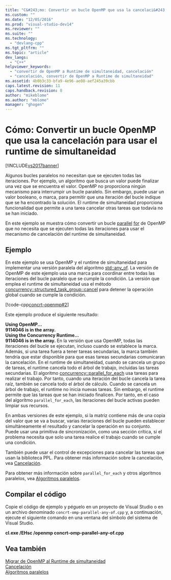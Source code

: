 ```yaml
---
title: "C&#243;mo: Convertir un bucle OpenMP que usa la cancelaci&#243;n para usar el runtime de simultaneidad | Microsoft Docs"
ms.custom: ""
ms.date: "12/05/2016"
ms.prod: "visual-studio-dev14"
ms.reviewer: ""
ms.suite: ""
ms.technology: 
  - "devlang-cpp"
ms.tgt_pltfrm: ""
ms.topic: "article"
dev_langs: 
  - "C++"
helpviewer_keywords: 
  - "convertir de OpenMP a Runtime de simultaneidad, cancelación"
  - "cancelación, convertir de OpenMP a Runtime de simultaneidad"
ms.assetid: 4b0b3c33-bfa9-4e96-ae08-aef245a39cbb
caps.latest.revision: 11
caps.handback.revision: 8
author: "mikeblome"
ms.author: "mblome"
manager: "ghogen"
---
```

# C&#243;mo: Convertir un bucle OpenMP que usa la cancelaci&#243;n para usar el runtime de simultaneidad
[!INCLUDE[vs2017banner](../../assembler/inline/includes/vs2017banner.md)]

Algunos bucles paralelos no necesitan que se ejecuten todas las iteraciones.  Por ejemplo, un algoritmo que busca un valor puede finalizar una vez que se encuentra el valor.  OpenMP no proporciona ningún mecanismo para interrumpir un bucle paralelo.  Sin embargo, puede usar un valor booleano, o marca, para permitir que una iteración del bucle indique que se ha encontrado la solución.  El runtime de simultaneidad proporciona funcionalidad que permite a una tarea cancelar otras tareas que todavía no se han iniciado.  
  
 En este ejemplo se muestra cómo convertir un bucle [parallel](../../parallel/openmp/reference/parallel.md) [for](../../parallel/openmp/reference/for-openmp.md) de OpenMP que no necesita que se ejecuten todas las iteraciones para usar el mecanismo de cancelación del runtime de simultaneidad.  
  
## Ejemplo  
 En este ejemplo se usa OpenMP y el runtime de simultaneidad para implementar una versión paralela del algoritmo [std::any\_of](../Topic/any_of.md).  La versión de OpenMP de este ejemplo usa una marca para coordinar entre todas las iteraciones del bucle paralelo que se cumple la condición.  La versión que emplea el runtime de simultaneidad usa el método [concurrency::structured\_task\_group::cancel](../Topic/structured_task_group::cancel%20Method.md) para detener la operación global cuando se cumple la condición.  
  
 [!code-cpp[concrt-openmp#2](../../parallel/concrt/codesnippet/CPP/convert-an-openmp-loop-that-uses-cancellation_1.cpp)]  
  
 Este ejemplo produce el siguiente resultado:  
  
  **Using OpenMP...**  
**9114046 is in the array.**  
**Using the Concurrency Runtime...**  
**9114046 is in the array.** En la versión que usa OpenMP, todas las iteraciones del bucle se ejecutan, incluso cuando se establece la marca.  Además, si una tarea fuera a tener tareas secundarias, la marca también tendría que estar disponible para que esas tareas secundarias comunicaran la cancelación.  En el runtime de simultaneidad, cuando se cancela un grupo de tareas, el runtime cancela todo el árbol de trabajo, incluidas las tareas secundarias.  El algoritmo [concurrency::parallel\_for\_each](../Topic/parallel_for_each%20Function.md) usa tareas para realizar el trabajo.  Por tanto, cuando una iteración del bucle cancela la tarea raíz, también se cancela todo el árbol de cálculo.  Cuando se cancela un árbol de trabajo, el runtime no inicia nuevas tareas.  Sin embargo, el runtime permite que las tareas que se han iniciado finalicen.  Por tanto, en el caso del algoritmo `parallel_for_each`, las iteraciones del bucle activas pueden limpiar sus recursos.  
  
 En ambas versiones de este ejemplo, si la matriz contiene más de una copia del valor que se va a buscar, varias iteraciones del bucle pueden establecer simultáneamente el resultado y cancelar la operación en su conjunto.  Puede usar una primitiva de sincronización, como una sección crítica, si el problema necesita que solo una tarea realice el trabajo cuando se cumple una condición.  
  
 También puede usar el control de excepciones para cancelar las tareas que usan la biblioteca PPL.  Para obtener más información sobre la cancelación, vea [Cancelación](../../parallel/concrt/cancellation-in-the-ppl.md).  
  
 Para obtener más información sobre `parallel_for_each` y otros algoritmos paralelos, vea [Algoritmos paralelos](../../parallel/concrt/parallel-algorithms.md).  
  
## Compilar el código  
 Copie el código de ejemplo y péguelo en un proyecto de Visual Studio o en un archivo denominado `concrt-omp-parallel-any-of.cpp` y, a continuación, ejecute el siguiente comando en una ventana del símbolo del sistema de Visual Studio.  
  
 **cl.exe \/EHsc \/openmp concrt\-omp\-parallel\-any\-of.cpp**  
  
## Vea también  
 [Migrar de OpenMP al Runtime de simultaneidad](../../parallel/concrt/migrating-from-openmp-to-the-concurrency-runtime.md)   
 [Cancelación](../../parallel/concrt/cancellation-in-the-ppl.md)   
 [Algoritmos paralelos](../../parallel/concrt/parallel-algorithms.md)